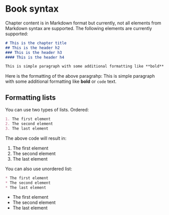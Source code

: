 # Book syntax

Chapter content is in Markdown format but currently, not all elements from Markdown syntax are supported. The following elements are currently supported:

```markdown
# This is the chapter title
## This is the header h2
### This is the header h3
#### This is the header h4

This is simple paragraph with some additional formatting like **bold** or `code` text.
```

Here is the formatting of the above paragrahp: This is simple paragraph with some additional formatting like **bold** or `code` text.

## Formatting lists

You can use two types of lists. Ordered:

```markdown
1. The first element
2. The second element
3. The last element
```

The above code will result in:

1. The first element
2. The second element
3. The last element

You can also use unordered list:

```markdown
* The first element
* The second element
* The last element
```

* The first element
* The second element
* The last element
